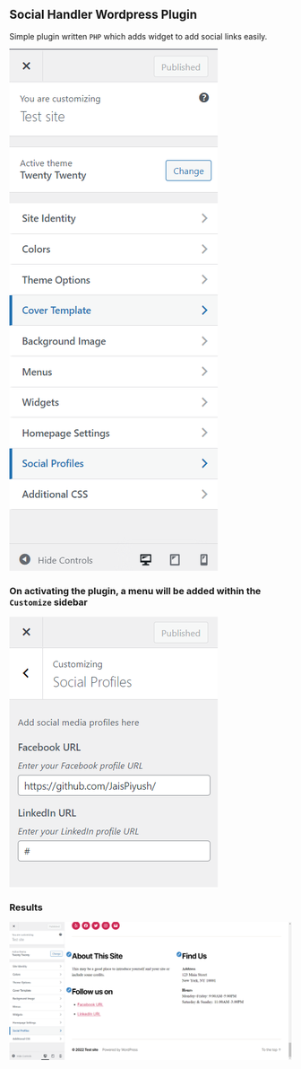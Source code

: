 ## Social Handler Wordpress Plugin

Simple plugin written `PHP` which adds widget to add social links easily.

![Social Handler in menu](./img/customize_menu.png)
### On activating the plugin, a menu will be added within the `Customize` sidebar

![SocialHandleForm](./img/widget_open.png)

### Results

![result](./img/result.png)